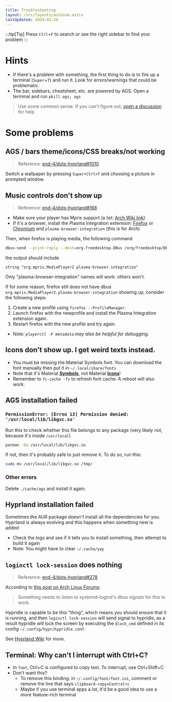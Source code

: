 ```yaml
---
title: Troubleshooting
layout: /src/layouts/autonum.astro
lastUpdated: 2024-02-24
---
```


:::tip[Tip]
Press `Ctrl`+`F` to search or see the right sidebar to find your problem
:::

# Hints

- If there's a problem with something, the first thing to do is to fire up a terminal (`Super`+`T`) and run it. Look for errors/warnings that could be problematic.
- The bar, sidebars, cheatsheet, etc. are powered by AGS. Open a terminal and run `pkill ags; ags`

> Use some common sense. If you can't figure out, [open a discussion](https://github.com/end-4/dots-hyprland/discussions) for help.

# Some problems

## AGS / bars theme/icons/CSS breaks/not working
> Reference: [end-4/dots-hyprland#1010](https://github.com/end-4/dots-hyprland/issues/1010)

Switch a wallpaper by pressing `Super+Ctrl+T` and choosing a picture in prompted window.

## Music controls don't show up
> Reference: [end-4/dots-hyprland#168](https://github.com/end-4/dots-hyprland/issues/168)

- Make sure your player has Mpris support (a list: [Arch Wiki link](https://wiki.archlinux.org/title/MPRIS))
- If it's a browser, install the Plasma Integration extension: [Firefox](https://addons.mozilla.org/en-US/firefox/addon/plasma-integration/) or [Chromium](https://chrome.google.com/webstore/detail/plasma-integration/cimiefiiaegbelhefglklhhakcgmhkai) and `plasma-browser-integration` (this is for Arch)

Then, when firefox is playing media, the following command
```bash
dbus-send --print-reply --dest=org.freedesktop.DBus /org/freedesktop/DBus org.freedesktop.DBus.ListNames|grep mpris
```
the output should include
```plain
string "org.mpris.MediaPlayer2.plasma-browser-integration"
```
Only "plasma-browser-integration" names will work. others won't.

If for some reason, firefox still does not have dbus `org.mpris.MediaPlayer2.plasma-browser-integration` showing up,
consider the following steps:
1. Create a new profile using `firefox --ProfileManager`.
2. Launch firefox with the newprofile and install the Plasma Integration extension again.
3. Restart firefox with the new profile and try again.
- _Note: `playerctl -F metadata` may also be helpful for debugging._

## Icons don't show up. I get weird texts instead.
- You must be missing the Material Symbols font. You can download the font manually then put it in `~/.local/share/fonts`
- Note that it's Material <u>**Symbols**</u>, not Material <u>**Icons**</u>!
- Remember to `fc-cache -fv` to refresh font cache. A reboot will also work.

## AGS installation failed
### `PermissionError: [Errno 13] Permission denied: '/usr/local/lib/libgvc.so'`
Run this to check whether this file belongs to any package (very likely not, because it's inside `/usr/local`)
```bash
pacman -Qo /usr/local/lib/libgvc.so
```
If not, then it's probably safe to just remove it. To do so, run this:
```bash
sudo mv /usr/local/lib/libgvc.so /tmp/
```

### Other errors
Delete `./cache/ags` and install it again.

## Hyprland installation failed
Sometimes the AUR package doesn't install all the dependencies for you. Hyprland is always evolving and this happens when something new is added
- Check the logs and see if it tells you to install something, then attempt to build it again
- Note: You might have to clear `~/.cache/yay`

## `loginctl lock-session` does nothing
> Reference: [end-4/dots-hyprland#278](https://github.com/end-4/dots-hyprland/issues/278)

According to [this post on Arch Linux Forums](https://bbs.archlinux.org/viewtopic.php?pid=1311990#p1311990):
> Something needs to listen to systemd-logind's dbus signals for this to work.

Hypridle is capable to be this "thing", which means you should ensure that it is running,
and then `loginctl lock-session` will send signal to hypridle,
as a result hypridle will lock the screen by executing the `$lock_cmd` defined in its config `~/.config/hypr/hypridle.conf`.

See [Hyprland Wiki](https://wiki.hyprland.org/Hypr-Ecosystem/hypridle/#configuration) for more.

## Terminal: Why can't I interrupt with Ctrl+C?
- In `foot`, Ctrl+C is configured to copy text. To interrupt, use Ctrl+Shift+C
- Don't want this?
  - To remove this binding: in `~/.config/foot/foot.ini`, comment or remove the line that says `clipboard-copy=Control+c`
  - Maybe if you use terminal apps a lot, it'd be a good idea to use a more feature-rich terminal

